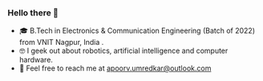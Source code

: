 ### Hello there 🐣

- 🎓 B.Tech in Electronics & Communication Engineering (Batch of 2022) from VNIT Nagpur, India .
- 🤓 I geek out about robotics, artificial intelligence and computer hardware.
- 📨 Feel free to reach me at [apoorv.umredkar@outlook.com](mailto:apoorv.umredkar@outlook.com)


